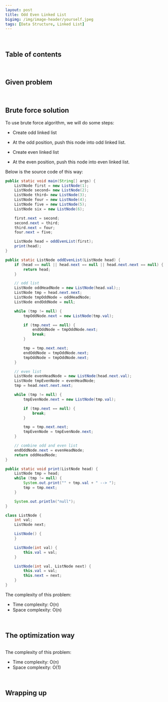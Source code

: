```yaml
---
layout: post
title: Odd Even Linked List
bigimg: /img/image-header/yourself.jpeg
tags: [Data Structure, Linked List]
---
```





<br>

## Table of contents





<br>

## Given problem






<br>

## Brute force solution

To use brute force algorithm, we will do some steps:
- Create odd linked list
- At the odd position, push this node into odd linked list.

- Create even linked list
- At the even position, push this node into even linked list.

Below is the source code of this way:

```java
public static void main(String[] args) {
    ListNode first = new ListNode(1);
    ListNode second= new ListNode(2);
    ListNode third= new ListNode(3);
    ListNode four = new ListNode(4);
    ListNode five = new ListNode(5);
    ListNode six = new ListNode(6);

    first.next = second;
    second.next = third;
    third.next = four;
    four.next = five;

    ListNode head = oddEvenList(first);
    print(head);
}

public static ListNode oddEvenList(ListNode head) {
    if (head == null || head.next == null || head.next.next == null) {
        return head;
    }

    // odd list
    ListNode oddHeadNode = new ListNode(head.val);;
    ListNode tmp = head.next.next;
    ListNode tmpOddNode = oddHeadNode;
    ListNode endOddNode = null;

    while (tmp != null) {
        tmpOddNode.next = new ListNode(tmp.val);

        if (tmp.next == null) {
            endOddNode = tmpOddNode.next;
            break;
        }

        tmp = tmp.next.next;
        endOddNode = tmpOddNode.next;
        tmpOddNode = tmpOddNode.next;
    }

    // even list
    ListNode evenHeadNode = new ListNode(head.next.val);
    ListNode tmpEvenNode = evenHeadNode;
    tmp = head.next.next.next;

    while (tmp != null) {
        tmpEvenNode.next = new ListNode(tmp.val);

        if (tmp.next == null) {
            break;
        }

        tmp = tmp.next.next;
        tmpEvenNode = tmpEvenNode.next;
    }

    // combine odd and even list
    endOddNode.next = evenHeadNode;
    return oddHeadNode;
}

public static void print(ListNode head) {
    ListNode tmp = head;
    while (tmp != null) {
        System.out.print("" + tmp.val + " --> ");
        tmp = tmp.next;
    }

    System.out.println("null");
}

class ListNode {
    int val;
    ListNode next;

    ListNode() {
    }

    ListNode(int val) {
        this.val = val;
    }

    ListNode(int val, ListNode next) {
        this.val = val;
        this.next = next;
    }
}
```

The complexity of this problem:
- Time complexity: O(n)
- Space complexity: O(n)


<br>

## The optimization way


```java

```


The complexity of this problem:
- Time complexity: O(n)
- Space complexity: O(1)

<br>

## Wrapping up





